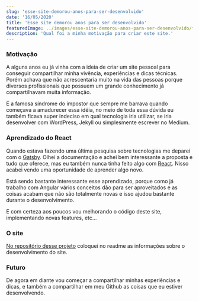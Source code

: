 ```yaml
---
slug: 'esse-site-demorou-anos-para-ser-desenvolvido'
date: '16/05/2020'
title: 'Esse site demorou anos para ser desenvolvido'
featuredImage: ../images/esse-site-demorou-anos-para-ser-desenvolvido/featured-site-desenvolvido.jpg
description: 'Qual foi a minha motivação para criar este site.'
---
```


### Motivação

A alguns anos eu já vinha com a ideia de criar um site pessoal para conseguir compartilhar minha vivência, experiências e dicas técnicas. Porém achava que não acrescentaria muito na vida das pessoas porque diversos profissionais que possuem um grande conhecimento já compartilhavam muita informação.

É a famosa síndrome do impostor que sempre me barrava quando começava a amadurecer essa idéia, no meio de toda essa dúvida eu também ficava super indeciso em qual tecnologia iria utilizar, se iria desenvolver com WordPress, Jekyll ou simplesmente escrever no Medium.

### Aprendizado do React

Quando estava fazendo uma última pesquisa sobre tecnologias me deparei com o [Gatsby](https://www.gatsbyjs.org/). Olhei a documentação e achei bem interessante a proposta e tudo que oferece, mas eu também nunca tinha feito algo com [React](https://pt-br.reactjs.org/). Nisso acabei vendo uma oportunidade de aprender algo novo.

Está sendo bastante interessante esse aprendizado, porque como já trabalho com Angular vários conceitos dão para ser aproveitados e as coisas acabam que não são totalmente novas e isso ajudou bastante durante o desenvolvimento.

E com certeza aos poucos vou melhorando o código deste site, implementando novas features, etc...

### O site

[No repositório desse projeto](https://github.com/italogois/italogois.com) coloquei no readme as informações sobre o desenvolvimento do site.

### Futuro

De agora em diante vou começar a compartilhar minhas experiências e dicas, e também a compartilhar em meu Github as coisas que eu estiver desenvolvendo.
